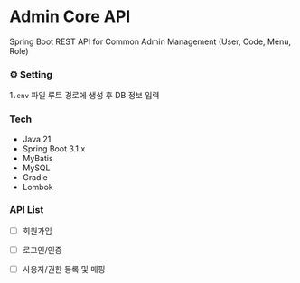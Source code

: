 # Admin Core API

Spring Boot REST API for Common Admin Management (User, Code, Menu, Role)

### ⚙️ Setting

1`.env` 파일 루트 경로에 생성 후 DB 정보 입력

### Tech
- Java 21
- Spring Boot 3.1.x
- MyBatis
- MySQL
- Gradle
- Lombok

### API List

- [ ] 회원가입
- [ ] 로그인/인증
- [ ] 사용자/권한 등록 및 매핑

